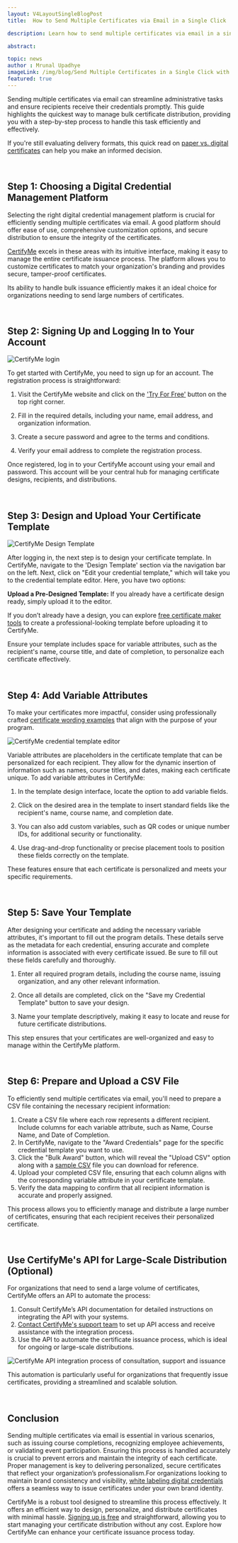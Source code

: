 ```yaml
---
layout: V4LayoutSingleBlogPost
title:  How to Send Multiple Certificates via Email in a Single Click

description: Learn how to send multiple certificates via email in a single click with this easy-to-follow, step-by-step guide and simplify your certificate distribution process

abstract: 

topic: news
author : Mrunal Upadhye
imageLink: /img/blog/Send Multiple Certificates in a Single Click with CertifyMe Certificate Generator/Featured Image.png
featured: true
---
```


Sending multiple certificates via email can streamline administrative tasks and ensure recipients receive their credentials promptly. This guide highlights the quickest way to manage bulk certificate distribution, providing you with a step-by-step process to handle this task efficiently and effectively.  

If you're still evaluating delivery formats, this quick read on [paper vs. digital certificates](https://www.certifyme.online/blog/Which-is-better-paper-or-digital-certificates.html) can help you make an informed decision.

<br>

## Step 1: Choosing a Digital Credential Management Platform

Selecting the right digital credential management platform is crucial for efficiently sending multiple certificates via email. A good platform should offer ease of use, comprehensive customization options, and secure distribution to ensure the integrity of the certificates. 

<a href="https://www.certifyme.online/">CertifyMe</a> excels in these areas with its intuitive interface, making it easy to manage the entire certificate issuance process. The platform allows you to customize certificates to match your organization's branding and provides secure, tamper-proof certificates. 

Its ability to handle bulk issuance efficiently makes it an ideal choice for organizations needing to send large numbers of certificates.

<br>

## Step 2: Signing Up and Logging In to Your Account

<img class="img-fluid r-16" src="/img/blog/Send Multiple Certificates in a Single Click with CertifyMe Certificate Generator/1.png" alt="CertifyMe login">

To get started with CertifyMe, you need to sign up for an account. The registration process is straightforward:
1. Visit the CertifyMe website and click on the <a href="https://credential.certifyme.online/auth/preregister/nav@certifyme.online">'Try For Free'</a> button on the top right corner.

1. Fill in the required details, including your name, email address, and organization information.

1. Create a secure password and agree to the terms and conditions.

1. Verify your email address to complete the registration process.

Once registered, log in to your CertifyMe account using your email and password. This account will be your central hub for managing certificate designs, recipients, and distributions.

<br>

## Step 3: Design and Upload Your Certificate Template

<img class="img-fluid r-16" src="/img/blog/Send Multiple Certificates in a Single Click with CertifyMe Certificate Generator/2.png" alt="CertifyMe Design Template">

After logging in, the next step is to design your certificate template. In CertifyMe, navigate to the 'Design Template' section via the navigation bar on the left. Next, click on "Edit your credential template," which will take you to the credential template editor. Here, you have two options:

<b>Upload a Pre-Designed Template:</b> If you already have a certificate design ready, simply upload it to the editor.

If you don’t already have a design, you can explore [free certificate maker tools](https://certifyme.online/blog/15-certificate-maker.html) to create a professional-looking template before uploading it to CertifyMe.

Ensure your template includes space for variable attributes, such as the recipient's name, course title, and date of completion, to personalize each certificate effectively.

<br>

## Step 4: Add Variable Attributes

To make your certificates more impactful, consider using professionally crafted [certificate wording examples](https://www.certifyme.online/blog/best-certificate-wording-examples.html) that align with the purpose of your program.

<img class="img-fluid r-16" src="/img/blog/Send Multiple Certificates in a Single Click with CertifyMe Certificate Generator/3.png" alt="CertifyMe credential template editor">

Variable attributes are placeholders in the certificate template that can be personalized for each recipient. They allow for the dynamic insertion of information such as names, course titles, and dates, making each certificate unique. To add variable attributes in CertifyMe:

1. In the template design interface, locate the option to add variable fields.

1. Click on the desired area in the template to insert standard fields like the recipient's name, course name, and completion date.

1. You can also add custom variables, such as QR codes or unique number IDs, for additional security or functionality.

1. Use drag-and-drop functionality or precise placement tools to position these fields correctly on the template. 

These features ensure that each certificate is personalized and meets your specific requirements.

<br>

## Step 5: Save Your Template

After designing your certificate and adding the necessary variable attributes, it's important to fill out the program details. These details serve as the metadata for each credential, ensuring accurate and complete information is associated with every certificate issued. Be sure to fill out these fields carefully and thoroughly.

1. Enter all required program details, including the course name, issuing organization, and any other relevant information.

1. Once all details are completed, click on the "Save my Credential Template" button to save your design.

1. Name your template descriptively, making it easy to locate and reuse for future certificate distributions.

This step ensures that your certificates are well-organized and easy to manage within the CertifyMe platform.

<br>

## Step 6: Prepare and Upload a CSV File

To efficiently send multiple certificates via email, you'll need to prepare a CSV file containing the necessary recipient information:

1. Create a CSV file where each row represents a different recipient. Include columns for each variable attribute, such as Name, Course Name, and Date of Completion.
2. In CertifyMe, navigate to the "Award Credentials" page for the specific credential template you want to use.
3. Click the "Bulk Award" button, which will reveal the "Upload CSV" option along with a <a href="https://credential.certifyme.online/credentialTemplate/generateSampleCSV/17383">sample CSV</a> file you can download for reference.
4. Upload your completed CSV file, ensuring that each column aligns with the corresponding variable attribute in your certificate template.
5. Verify the data mapping to confirm that all recipient information is accurate and properly assigned.

This process allows you to efficiently manage and distribute a large number of certificates, ensuring that each recipient receives their personalized certificate.

<br>

## Use CertifyMe's API for Large-Scale Distribution (Optional)

For organizations that need to send a large volume of certificates, CertifyMe offers an API to automate the process:

1. Consult CertifyMe’s API documentation for detailed instructions on integrating the API with your systems.
1. <a href="https://info.certifyme.online/talk-with-expert">Contact CertifyMe's support team</a> to set up API access and receive assistance with the integration process.
1. Use the API to automate the certificate issuance process, which is ideal for ongoing or large-scale distributions.

<img class="img-fluid r-16" src="/img/blog/CertifyMe-API.png" alt="CertifyMe API integration process of consultation, support and issuance
" style="display: block; margin: 0 auto;">

This automation is particularly useful for organizations that frequently issue certificates, providing a streamlined and scalable solution.

<br>

## Conclusion
Sending multiple certificates via email is essential in various scenarios, such as issuing course completions, recognizing employee achievements, or validating event participation. Ensuring this process is handled accurately is crucial to prevent errors and maintain the integrity of each certificate. Proper management is key to delivering personalized, secure certificates that reflect your organization’s professionalism.For organizations looking to maintain brand consistency and visibility, [white labeling digital credentials](https://www.certifyme.online/blog/White-Labeling-Digital-Credentials.html) offers a seamless way to issue certificates under your own brand identity.

CertifyMe is a robust tool designed to streamline this process effectively. It offers an efficient way to design, personalize, and distribute certificates with minimal hassle. <a href="https://credential.certifyme.online/auth/preregister/nav@certifyme.online">Signing up is free</a>  and straightforward, allowing you to start managing your certificate distribution without any cost. Explore how CertifyMe can enhance your certificate issuance process today.

